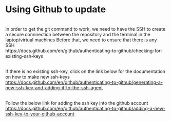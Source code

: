 <h1>Using Github to update</h1>
<br>In order to get the git command to work, we need to have the SSH to create a secure connnection between the repository and the terminal in the laptop/virtual machines
Before that,  we need to ensure that there is any SSH</br>
https://docs.github.com/en/github/authenticating-to-github/checking-for-existing-ssh-keys

<br>If there is no existing ssh-key, click on the link below for the documentation on how to make new ssh-keys</br>
https://docs.github.com/en/github/authenticating-to-github/generating-a-new-ssh-key-and-adding-it-to-the-ssh-agent

<br>Follow the below link for adding the ssh key into the github account</br>
https://docs.github.com/en/github/authenticating-to-github/adding-a-new-ssh-key-to-your-github-account

